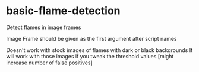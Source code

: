 # basic-flame-detection
Detect flames in image frames 

Image Frame should be given as the first argument after script names

Doesn't work with stock images of flames with dark or black backgrounds
It will work with those images if you tweak the threshold values [might increase number of false positives]
